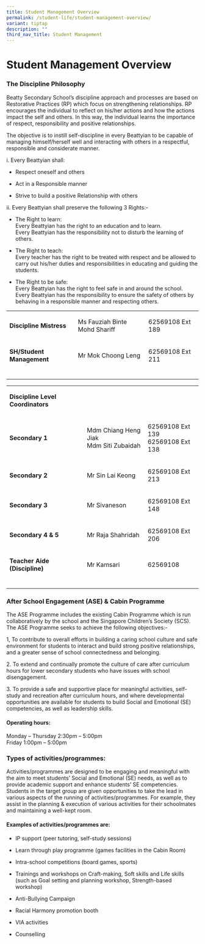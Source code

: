```yaml
---
title: Student Management Overview
permalink: /student-life/student-management-overview/
variant: tiptap
description: ""
third_nav_title: Student Management
---
```

<h1><strong>Student Management Overview</strong></h1>
<h3><strong>The Discipline Philosophy</strong></h3>
<p>Beatty Secondary School’s discipline approach and processes are based
on Restorative Practices (RP) which focus on strengthening relationships.
RP encourages the individual to reflect on his/her actions and how the
actions impact the self and others. In this way, the individual learns
the importance of respect, responsibility and positive relationships.</p>
<p>The objective is to instill self-discipline in every Beattyian to be capable
of managing himself/herself well and interacting with others in a respectful,
responsible and considerate manner.</p>
<p>i. Every Beattyian shall:</p>
<ul data-tight="true" class="tight">
<li>
<p>Respect oneself and others</p>
</li>
<li>
<p>Act in a Responsible manner</p>
</li>
<li>
<p>Strive to build a positive Relationship with others</p>
</li>
</ul>
<p>ii. Every Beattyian shall preserve the following 3 Rights:-</p>
<ul data-tight="true" class="tight">
<li>
<p>The Right to learn:
<br>Every Beattyian has the right to an education and to learn.
<br>Every Beattyian has the responsibility not to disturb the learning of
others.
<br>
</p>
</li>
<li>
<p>The Right to teach:
<br>Every teacher has the right to be treated with respect and be allowed
to carry out his/her duties and responsibilities in educating and guiding
the students.
<br>
</p>
</li>
<li>
<p>The Right to be safe:
<br>Every Beattyian has the right to feel safe in and around the school.
<br>Every Beattyian has the responsibility to ensure the safety of others
by behaving in a responsible manner and respecting others.</p>
</li>
</ul>
<table style="minWidth: 75px">
<colgroup>
<col>
<col>
<col>
</colgroup>
<tbody>
<tr>
<td rowspan="1" colspan="1">
<p><strong>Discipline Mistress</strong>
</p>
</td>
<td rowspan="1" colspan="1">
<p>Ms Fauziah Binte Mohd Shariff</p>
</td>
<td rowspan="1" colspan="1">
<p>62569108 Ext 189</p>
</td>
</tr>
<tr>
<td rowspan="1" colspan="1">
<p><strong>SH/Student Management</strong>
</p>
</td>
<td rowspan="1" colspan="1">
<p>Mr Mok Choong Leng</p>
</td>
<td rowspan="1" colspan="1">
<p>62569108 Ext 211</p>
</td>
</tr>
<tr>
<td rowspan="1" colspan="1">
<p></p>
</td>
<td rowspan="1" colspan="1">
<p></p>
</td>
<td rowspan="1" colspan="1">
<p></p>
</td>
</tr>
</tbody>
</table>
<table style="minWidth: 75px">
<colgroup>
<col>
<col>
<col>
</colgroup>
<tbody>
<tr>
<td rowspan="1" colspan="1">
<p><strong>Discipline Level Coordinators</strong>
</p>
</td>
<td rowspan="1" colspan="1">
<p></p>
</td>
<td rowspan="1" colspan="1">
<p></p>
</td>
</tr>
<tr>
<td rowspan="1" colspan="1">
<p><strong>Secondary 1</strong>
</p>
</td>
<td rowspan="1" colspan="1">
<p>Mdm Chiang Heng Jiak
<br>Mdm Siti Zubaidah</p>
</td>
<td rowspan="1" colspan="1">
<p>62569108 Ext 139
<br>62569108 Ext 138</p>
</td>
</tr>
<tr>
<td rowspan="1" colspan="1">
<p><strong>Secondary 2</strong>
</p>
</td>
<td rowspan="1" colspan="1">
<p>Mr Sin Lai Keong</p>
</td>
<td rowspan="1" colspan="1">
<p>62569108 Ext 213</p>
</td>
</tr>
<tr>
<td rowspan="1" colspan="1">
<p><strong>Secondary 3</strong>
</p>
</td>
<td rowspan="1" colspan="1">
<p>Mr Sivaneson</p>
</td>
<td rowspan="1" colspan="1">
<p>62569108 Ext 148</p>
</td>
</tr>
<tr>
<td rowspan="1" colspan="1">
<p><strong>Secondary 4 &amp; 5</strong>
</p>
</td>
<td rowspan="1" colspan="1">
<p>Mr Raja Shahridah</p>
</td>
<td rowspan="1" colspan="1">
<p>62569108 Ext 206</p>
</td>
</tr>
<tr>
<td rowspan="1" colspan="1">
<p><strong>Teacher Aide (Discipline)</strong>
</p>
</td>
<td rowspan="1" colspan="1">
<p>Mr Kamsari</p>
</td>
<td rowspan="1" colspan="1">
<p>62569108</p>
</td>
</tr>
<tr>
<td rowspan="1" colspan="1">
<p></p>
</td>
<td rowspan="1" colspan="1">
<p></p>
</td>
<td rowspan="1" colspan="1">
<p></p>
</td>
</tr>
</tbody>
</table>
<h3><strong>After School Engagement (ASE) &amp; Cabin Programme</strong></h3>
<p>The ASE Programme includes the existing Cabin Programme which is run collaboratively
by the school and the Singapore Children’s Society (SCS). The ASE Programme
seeks to achieve the following objectives:-</p>
<p>1, To contribute to overall efforts in building a caring school culture
and safe environment for students to interact and build strong positive
relationships, and a greater sense of school connectedness and belonging.&nbsp;</p>
<p>2. To extend and continually promote the culture of care after curriculum
hours for lower secondary students who have issues with school disengagement.&nbsp;</p>
<p>3. To provide a safe and supportive place for meaningful activities, self-study
and recreation after curriculum hours, and where developmental opportunities
are available for students to build Social and Emotional (SE) competencies,
as well as leadership skills.</p>
<h4><strong>Operating hours:</strong></h4>
<p>Monday – Thursday 2:30pm – 5:00pm
<br>Friday 1:00pm – 5:00pm</p>
<h3><strong>Types of activities/programmes:</strong></h3>
<p>Activities/programmes are designed to be engaging and meaningful with
the aim to meet students’ Social and Emotional (SE) needs, as well as to
provide academic support and enhance students’ SE competencies. Students
in the target group are given opportunities to take the lead in various
aspects of the running of activities/programmes. For example, they assist
in the planning &amp; execution of various activities for their schoolmates
and maintaining a well-kept room.</p>
<h4><strong>Examples of activities/programmes are:</strong></h4>
<ul data-tight="true" class="tight">
<li>
<p>IP support (peer tutoring, self-study sessions)</p>
</li>
<li>
<p>Learn through play programme (games facilities in the Cabin Room)</p>
</li>
<li>
<p>Intra-school competitions (board games, sports)</p>
</li>
<li>
<p>Trainings and workshops on Craft-making, Soft skills and Life skills (such
as Goal setting and planning workshop, Strength-based workshop)</p>
</li>
<li>
<p>Anti-Bullying Campaign</p>
</li>
<li>
<p>Racial Harmony promotion booth</p>
</li>
<li>
<p>VIA activities</p>
</li>
<li>
<p>Counselling</p>
</li>
</ul>
<p></p>